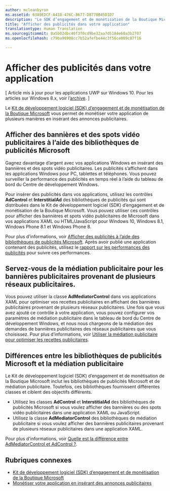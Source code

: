 ```yaml
---
author: mcleanbyron
ms.assetid: 63A9EDCF-A418-476C-8677-D8770B45D1D7
description: "Le SDK d’engagement et de monétisation de la Boutique Microsoft vous permet de monétiser votre application de plusieurs manières en insérant des annonces publicitaires."
title: "Afficher des publicités dans votre application"
translationtype: Human Translation
ms.sourcegitcommit: 8a5b02dbc40f3f0cd9be32aa7d5184e60a3b2707
ms.openlocfilehash: c79ba96908cc7b52afefbe44c3f56ce009c87f16

---
```


# Afficher des publicités dans votre application


\[ Article mis à jour pour les applications UWP sur Windows 10. Pour les articles sur Windows 8.x, voir l’[archive](http://go.microsoft.com/fwlink/p/?linkid=619132). \]

Le [Kit de développement logiciel (SDK) d’engagement et de monétisation de la Boutique Microsoft](monetize-your-app-with-the-microsoft-store-engagement-and-monetization-sdk.md) vous permet de monétiser votre application de plusieurs manières en insérant des annonces publicitaires.

## Afficher des bannières et des spots vidéo publicitaires à l’aide des bibliothèques de publicités Microsoft

Gagnez davantage d’argent avec vos applications Windows en insérant des bannières et des spots vidéo publicitaires. Les publicités s’affichent dans les applications Windows pour PC, tablettes et téléphones. Vous pouvez surveiller la performance des publicités en temps réel à l’aide du tableau de bord du Centre de développement Windows.

Pour insérer des publicités dans vos applications, utilisez les contrôles **AdControl** et **InterstitialAd** des bibliothèques de publicités qui sont distribuées dans le Kit de développement logiciel (SDK) d’engagement et de monétisation de la Boutique Microsoft. Vous pouvez utiliser ces contrôles pour afficher des bannières et spots vidéo publicitaires de Microsoft dans vos applications XAML ou HTML/JavaScript pour Windows 10, Windows 8.1, Windows Phone 8.1 et Windows Phone 8.

Pour plus d’informations, voir [Afficher des publicités à l’aide des bibliothèques de publicités Microsoft](display-ads-using-the-microsoft-advertising-libraries.md). Après avoir publié une application contenant des publicités, utilisez le [rapport sur les performances des publicités](../publish/advertising-performance-report.md) pour suivre ces performances.                                           

## Servez-vous de la médiation publicitaire pour les bannières publicitaires provenant de plusieurs réseaux publicitaires.

Vous pouvez utiliser la classe **AdMediatorControl** dans vos applications XAML pour optimiser vos recettes publicitaires en affichant des bannières publicitaires provenant de plusieurs réseaux publicitaires. Une fois que vous avez ajouté ce contrôle à votre application, vous pouvez configurer vos paramètres de médiation publicitaire dans le tableau de bord du Centre de développement Windows, et nous nous chargeons de la médiation des demandes de bannières publicitaires des réseaux publicitaires que vous choisissez. Pour plus d’informations, voir [Utiliser la médiation publicitaire pour optimiser les recettes publicitaires](use-ad-mediation-to-maximize-revenue.md).

## Différences entre les bibliothèques de publicités Microsoft et la médiation publicitaire

Le Kit de développement logiciel (SDK) d’engagement et de monétisation de la Boutique Microsoft inclut les bibliothèques de publicités Microsoft et de médiation publicitaire. Toutefois, ces bibliothèques fournissent différentes classes et ciblent des objectifs différents.

* Utilisez les classes **AdControl** et **InterstitialAd** des bibliothèques de publicités Microsoft si vous voulez afficher des bannières ou des spots vidéo publicitaires dans une application XAML ou JavaScript.
* Utilisez la classe **AdMediatorControl** des bibliothèques de médiation publicitaire si vous voulez afficher des bannières publicitaires provenant de plusieurs réseaux publicitaires dans une application XAML.

Pour plus d’informations, voir [Quelle est la différence entre AdMediatorControl et AdControl ?](what-is-the-difference-admediatorcontrol-or-adcontrol.md).

## Rubriques connexes

* [Kit de développement logiciel (SDK) d’engagement et de monétisation de la Boutique Microsoft](monetize-your-app-with-the-microsoft-store-engagement-and-monetization-sdk.md)
* [Monétiser votre application en insérant des annonces publicitaires]( http://go.microsoft.com/fwlink/p/?LinkId=699559)



<!--HONumber=Jun16_HO4-->


